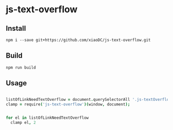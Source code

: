 js-text-overflow
===================


Install
---------------------
```
npm i --save git+https://github.com/xiaoDC/js-text-overflow.git
```



Build
---------------------
```
npm run build
```



Usage
-------------
``` coffeescript

listOfLinkNeedTextOverflow = document.querySelectorAll '.js-textOverflow'
clamp = require('js-text-overflow')(window, document);


for el in listOfLinkNeedTextOverflow
  clamp el, 2

```
